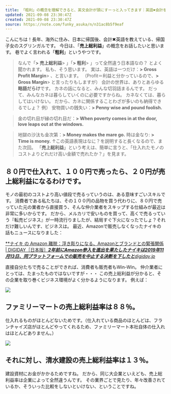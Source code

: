 ```yaml
---
title: 「粗利」の概念を理解できると、英文会計が頭にすーっと入ってきます｜英語✖会計を同時に！／by USCPA　スグリンガル学校｜note
updated: 2021-09-08 23:30:47Z
created: 2021-09-08 23:30:47Z
source: https://note.com/funky_asuka/n/n31ac8b5f9eaf
---
```


こんにちは！長年、海外に住み、日本に帰国後、会計✖英語を教えている、帰国子女のスグリンガルです。
今日は、「**売上総利益**」の概念をお話したいと思います。
巷でよく言われる「**粗利**」というやつです。
> なんで「**> 売上総利益**> 」「**> 粗利**> 」って全然違う日本語なの？
とよく聞かれます。
私も、そう思います。
> 実は、英語は一つだけ：**> Gross Profit Margin**> 、と言います。
> （Profit＝利益と分かっているので、**> Gross Margin**> と言ったりもしますが）
会計の世界は、ありとあらゆる**略語だらけ**です。
カネの話になると、みんな切羽詰まるんです。
だって、みんなカネは暮らしていくのに必要ですからね。
カネなくては、暮らしてはいけない。
だから、カネに関係することわざが多いのも納得できるでしょ？
> 例）
> 安物買いの銭失い：**> Penny wise and pound foolish.**

> 金の切れ目が縁の切れ目だ：**> When poverty comes in at the door, love leaps out at the windows.**

> 地獄の沙汰も金次第：**> Money makes the mare go.**
> 時は金なり: **> Time is money.**
↑この英語表現はなに？を説明すると長くなるので、また次回。
「**売上総利益**」という考えは、簡単に言うと、「仕入れたモノのコストよりどれだけ高い金額で売れたか？」を見ます。

## ８０円で仕入れて、１００円で売ったら、２０円が売上総利益になるわけです。

モノの最初のコストより高い値段で売るっていうのは、ある意味すごいスキルです。
消費者である私たちは、その１００円の品物を買う代わりに、８０円で売っていた元の業者から直接買う、そんな仲介業者をスキップする仕組みが最近は非常に多いからです。
だから、メルカリで安いものを買って、高くで売るっていう『転売ビジネス』が一時流行りましたが、結局すぐ下火になったでしょ？それだけ難しいんです、ビジネスは。
最近、Amazonで販売しなくなったナイキの話もニュースになりました：

[**ナイキ の Amazon 離脱：浮き彫りになる、Amazonとブランドとの緊張関係 | DIGIDAY［日本版］***2年前にAmazon参入を進出を果たしたナイキは2019年11月13日、同プラットフォームでの販売を中止する決断を下したと**digiday.jp*](https://digiday.jp/brands/nikes-amazon-departure-highlights-bubbling-brand-tensions/)

直接自分たちで売ることができれば、消費者も販売者もWin-Win。
仲介業者にとっては、たまったものではないですが・・・
この売上総利益が分かると、その企業を取り巻くビジネス環境がよく分かるようになります。
例えば：

![](https://assets.st-note.com/production/uploads/images/60719068/picture_pc_ee42fb7ac6438dd0a85cec18fb69af0c.jpg)

## ファミリーマートの売上総利益率は８８％。

仕入れるものがほとんどないためです。（仕入れている商品のほとんどは、フランチャイズ店がほとんどやってくれるため、ファミリーマート本社自体の仕入れはほとんどありません。）

![](https://assets.st-note.com/production/uploads/images/60719134/picture_pc_e86c7db8bf774795d15c2245b322451b.jpg)

## **それに対し、清水建設の売上総利益率は１３％。**

建設資材にお金がかかるためですね。
だから、同じ大企業といえども、売上総利益率は企業によって全然違うんです。
その業界ごとで見たり、年々改善されているか、そういった比較をしないといけない、ということですね。
